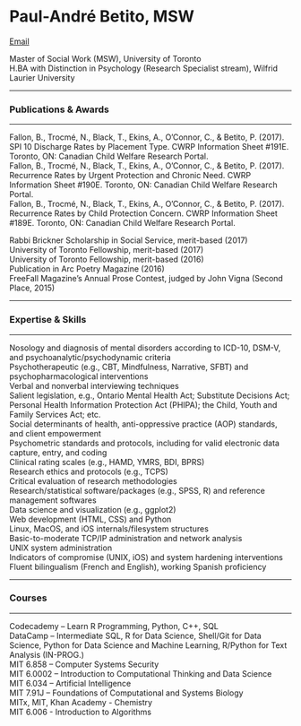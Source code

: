 # Paul-André Betito, MSW

[Email](mailto:paulandreb@tutanota.com)

Master of Social Work (MSW), University of Toronto<br>
H.BA with Distinction in Psychology (Research Specialist stream), Wilfrid Laurier University

***
### Publications & Awards
***

Fallon, B., Trocmé, N., Black, T., Ekins, A., O’Connor, C., & 
Betito, P. (2017). SPI 10 Discharge Rates by Placement Type. CWRP Information Sheet #191E. Toronto, ON: Canadian Child Welfare Research Portal.    
Fallon, B., Trocmé, N., Black, T., Ekins, A., O’Connor, C., & 
Betito, P. (2017). Recurrence Rates by Urgent Protection and Chronic Need. CWRP Information Sheet #190E. Toronto, ON: Canadian Child Welfare Research Portal.    
Fallon, B., Trocmé, N., Black, T., Ekins, A., O’Connor, C., & 
Betito, P. (2017). Recurrence Rates by Child Protection Concern. CWRP Information Sheet #189E. Toronto, ON: Canadian Child Welfare Research Portal.    

Rabbi Brickner Scholarship in Social Service, merit-based (2017)  
University of Toronto Fellowship, merit-based (2017)  
University of Toronto Fellowship, merit-based (2016)  
Publication in Arc Poetry Magazine (2016)  
FreeFall Magazine’s Annual Prose Contest, judged by John Vigna (Second Place, 2015)   

***
### Expertise & Skills
***

Nosology and diagnosis of mental disorders according to ICD-10, DSM-V, and psychoanalytic/psychodynamic criteria  
Psychotherapeutic (e.g., CBT, Mindfulness, Narrative, SFBT) and psychopharmacological interventions  
Verbal and nonverbal interviewing techniques  
Salient legislation, e.g., Ontario Mental Health Act; Substitute Decisions Act; Personal Health Information Protection Act (PHIPA); the Child, Youth and Family Services Act; etc.  
Social determinants of health, anti-oppressive practice (AOP) standards, and client empowerment   
Psychometric standards and protocols, including for valid electronic data capture, entry, and coding  
Clinical rating scales (e.g., HAMD, YMRS, BDI, BPRS)  
Research ethics and protocols (e.g., TCPS)  
Critical evaluation of research methodologies  
Research/statistical software/packages (e.g., SPSS, R) and reference management softwares  
Data science and visualization (e.g., ggplot2)  
Web development (HTML, CSS) and Python  
Linux, MacOS, and iOS internals/filesystem structures  
Basic-to-moderate TCP/IP administration and network analysis  
UNIX system administration  
Indicators of compromise (UNIX, iOS) and system hardening interventions  
Fluent bilingualism (French and English), working Spanish proficiency   

***
### Courses
***

Codecademy – Learn R Programming, Python, C++, SQL  
DataCamp – Intermediate SQL, R for Data Science, Shell/Git for Data Science, Python for Data Science and Machine Learning, R/Python for Text Analysis (IN-PROG.)  
MIT 6.858 – Computer Systems Security  
MIT 6.0002 – Introduction to Computational Thinking and Data Science  
MIT 6.034 – Artificial Intelligence  
MIT 7.91J – Foundations of Computational and Systems Biology  
MITx, MIT, Khan Academy - Chemistry  
MIT 6.006 - Introduction to Algorithms 
